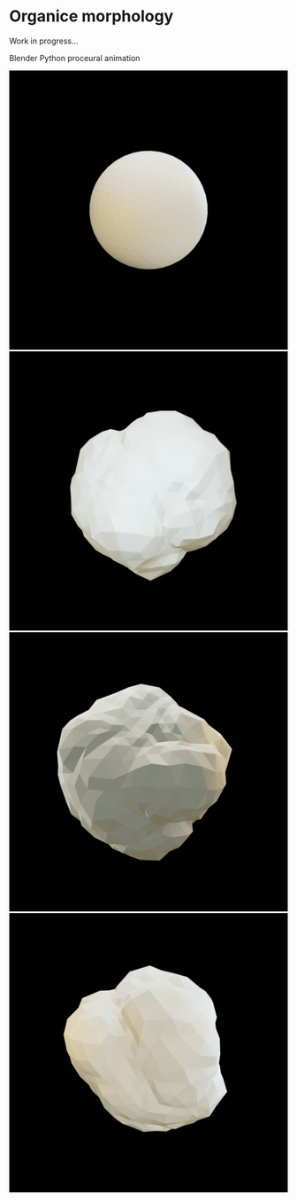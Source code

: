 # Organice morphology

Work in progress...

Blender Python proceural animation

![](examples/0000.png)
![](examples/0056.png)
![](examples/0111.png)
![](examples/0182.png)
